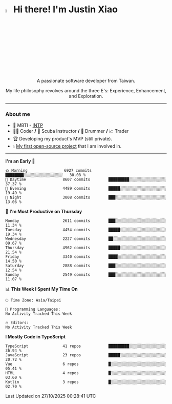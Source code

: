 # <img src="https://media.giphy.com/media/hvRJCLFzcasrR4ia7z/giphy.gif" width="5%">Hi there! I'm Justin Xiao
<p align="center">A passionate software developer from Taiwan.  </p>
<p align="center">My life philosophy revolves around the three E's: Experience, Enhancement, and Exploration.</p>

---
### About me
- 👀 MBTI - [INTP](https://www.16personalities.com/intp-personality)
- 👨‍💻 Coder **/** 🤿 Scuba Instructor **/** 🥁 Drummer **/** 📈 Trader
- 🏆 Developing my product's MVP (still private).
- 💧 [My first open-source project](https://github.com/Game-as-a-Service/Game-Lobby-Web) that I am involved in.

---
<!--START_SECTION:waka-->
**I'm an Early 🐤** 

```text
🌞 Morning                6927 commits        ████████░░░░░░░░░░░░░░░░░   30.08 % 
🌆 Daytime                8607 commits        █████████░░░░░░░░░░░░░░░░   37.37 % 
🌃 Evening                4489 commits        █████░░░░░░░░░░░░░░░░░░░░   19.49 % 
🌙 Night                  3008 commits        ███░░░░░░░░░░░░░░░░░░░░░░   13.06 % 
```
📅 **I'm Most Productive on Thursday** 

```text
Monday                   2611 commits        ███░░░░░░░░░░░░░░░░░░░░░░   11.34 % 
Tuesday                  4454 commits        █████░░░░░░░░░░░░░░░░░░░░   19.34 % 
Wednesday                2227 commits        ██░░░░░░░░░░░░░░░░░░░░░░░   09.67 % 
Thursday                 4962 commits        █████░░░░░░░░░░░░░░░░░░░░   21.54 % 
Friday                   3340 commits        ████░░░░░░░░░░░░░░░░░░░░░   14.50 % 
Saturday                 2888 commits        ███░░░░░░░░░░░░░░░░░░░░░░   12.54 % 
Sunday                   2549 commits        ███░░░░░░░░░░░░░░░░░░░░░░   11.07 % 
```


📊 **This Week I Spent My Time On** 

```text
🕑︎ Time Zone: Asia/Taipei

💬 Programming Languages: 
No Activity Tracked This Week

🔥 Editors: 
No Activity Tracked This Week
```

**I Mostly Code in TypeScript** 

```text
TypeScript               41 repos            █████████░░░░░░░░░░░░░░░░   36.94 % 
JavaScript               23 repos            █████░░░░░░░░░░░░░░░░░░░░   20.72 % 
Vue                      6 repos             █░░░░░░░░░░░░░░░░░░░░░░░░   05.41 % 
HTML                     4 repos             █░░░░░░░░░░░░░░░░░░░░░░░░   03.60 % 
Kotlin                   3 repos             █░░░░░░░░░░░░░░░░░░░░░░░░   02.70 % 
```




 Last Updated on 27/10/2025 00:28:41 UTC
<!--END_SECTION:waka-->
